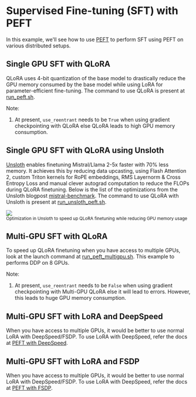 # Supervised Fine-tuning (SFT) with PEFT
In this example, we'll see how to use [PEFT](https://github.com/huggingface/peft) to perform SFT using PEFT on various distributed setups.

## Single GPU SFT with QLoRA
QLoRA uses 4-bit quantization of the base model to drastically reduce the GPU memory consumed by the base model while using LoRA for parameter-efficient fine-tuning. The command to use QLoRA is present at [run_peft.sh](https://github.com/huggingface/peft/blob/main/examples/sft/run_peft.sh).

Note: 
1. At present, `use_reentrant` needs to be `True` when using gradient checkpointing with QLoRA else QLoRA leads to high GPU memory consumption.


## Single GPU SFT with QLoRA using Unsloth
[Unsloth](https://github.com/unslothai/unsloth) enables finetuning Mistral/Llama 2-5x faster with 70% less memory. It achieves this by reducing data upcasting, using Flash Attention 2, custom Triton kernels for RoPE embeddings, RMS Layernorm & Cross Entropy Loss and manual clever autograd computation to reduce the FLOPs during QLoRA finetuning. Below is the list of the optimizations from the Unsloth blogpost [mistral-benchmark](https://unsloth.ai/blog/mistral-benchmark). The command to use QLoRA with Unsloth is present at [run_unsloth_peft.sh](https://github.com/huggingface/peft/blob/main/examples/sft/run_unsloth_peft.sh).

<div class="flex justify-center">
    <img src="https://huggingface.co/datasets/huggingface/documentation-images/resolve/main/peft/Unsloth.png"/>
</div>
<small>Optimization in Unsloth to speed up QLoRA finetuning while reducing GPU memory usage</small>

## Multi-GPU SFT with QLoRA
To speed up QLoRA finetuning when you have access to multiple GPUs, look at the launch command at [run_peft_multigpu.sh](https://github.com/huggingface/peft/blob/main/examples/sft/run_peft_multigpu.sh). This example to performs DDP on 8 GPUs.

Note: 
1. At present, `use_reentrant` needs to be `False` when using gradient checkpointing with Multi-GPU QLoRA else it will lead to errors. However, this leads to huge GPU memory consumption. 

## Multi-GPU SFT with LoRA and DeepSpeed
When you have access to multiple GPUs, it would be better to use normal LoRA with DeepSpeed/FSDP. To use LoRA with DeepSpeed, refer the docs at [PEFT with DeepSpeed](https://huggingface.co/docs/peft/accelerate/deepspeed).


## Multi-GPU SFT with LoRA and FSDP
When you have access to multiple GPUs, it would be better to use normal LoRA with DeepSpeed/FSDP. To use LoRA with DeepSpeed, refer the docs at [PEFT with FSDP](https://huggingface.co/docs/peft/accelerate/fsdp).



